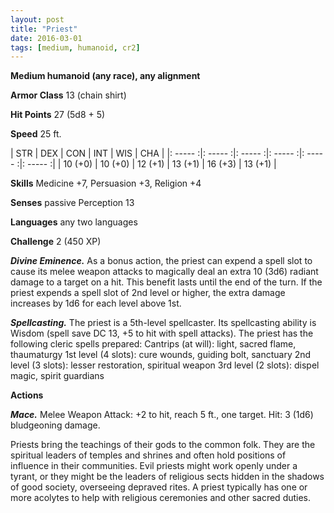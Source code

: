 ```yaml
---
layout: post
title: "Priest"
date: 2016-03-01
tags: [medium, humanoid, cr2]
---
```


**Medium humanoid (any race), any alignment**

**Armor Class** 13 (chain shirt)

**Hit Points** 27 (5d8 + 5)

**Speed** 25 ft.

|   STR   |   DEX   |   CON   |   INT   |   WIS   |   CHA   |
|: ----- :|: ----- :|: ----- :|: ----- :|: ----- :|: ----- :|
| 10 (+0) | 10 (+0) | 12 (+1) | 13 (+1) | 16 (+3) | 13 (+1) |

**Skills** Medicine +7, Persuasion +3, Religion +4 

**Senses** passive Perception 13 

**Languages** any two languages

**Challenge** 2 (450 XP) 

***Divine Eminence.*** As a bonus action, the priest can expend a spell slot to cause its melee weapon attacks to magically deal an extra 10 (3d6) radiant damage to a target on a hit. This benefit lasts until the end of the turn. If the priest expends a spell slot of 2nd level or higher, the extra damage increases by 1d6 for each level above 1st. 

***Spellcasting.*** The priest is a 5th-level spellcaster. Its spellcasting ability is Wisdom (spell save DC 13, +5 to hit with spell attacks). The priest has the following cleric spells prepared: Cantrips (at will): light, sacred flame, thaumaturgy 1st level (4 slots): cure wounds, guiding bolt, sanctuary 2nd level (3 slots): lesser restoration, spiritual weapon 3rd level (2 slots): dispel magic, spirit guardians 

**Actions** 

***Mace.*** Melee Weapon Attack: +2 to hit, reach 5 ft., one target. Hit: 3 (1d6) bludgeoning damage. 

Priests bring the teachings of their gods to the common folk. They are the spiritual leaders of temples and shrines and often hold positions of influence in their communities. Evil priests might work openly under a tyrant, or they might be the leaders of religious sects hidden in the shadows of good society, overseeing depraved rites. A priest typically has one or more acolytes to help with religious ceremonies and other sacred duties.